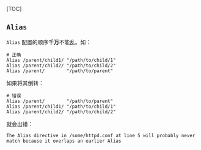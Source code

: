 [TOC]


## `Alias`

`Alias` 配置的顺序**千万**不能乱。如：

```apacheconf
# 正确
Alias /parent/child1/ "/path/to/child/1"
Alias /parent/child2/ "/path/to/child/2"
Alias /parent/        "/path/to/parent"
```

如果将其倒转：

```apacheconf
# 错误
Alias /parent/        "/path/to/parent"
Alias /parent/child1/ "/path/to/child/1"
Alias /parent/child2/ "/path/to/child/2"
```

就会出错：

```text
The Alias directive in /some/httpd.conf at line 5 will probably never match because it overlaps an earlier Alias
```
